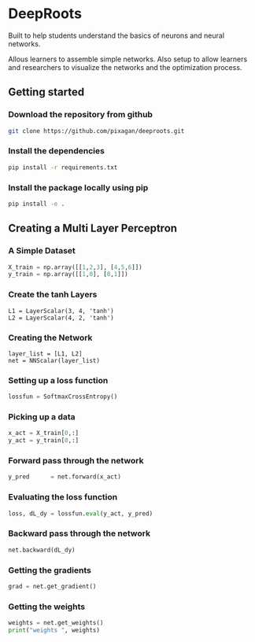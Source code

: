 # DeepRoots
Built to help students understand the basics of neurons and neural networks.

Allous learners to assemble simple networks.
Also setup to allow learners and researchers to visualize the networks and the optimization process.



## Getting started

### Download the repository from github

```bash
git clone https://github.com/pixagan/deeproots.git
```

### Install the dependencies

```bash
pip install -r requirements.txt
```

### Install the package locally using pip

```bash
pip install -e .
```


## Creating a Multi Layer Perceptron

### A Simple Dataset

```python
X_train = np.array([[1,2,3], [4,5,6]])
y_train = np.array([[1,0], [0,1]])
```


### Create the tanh Layers
```
L1 = LayerScalar(3, 4, 'tanh')
L2 = LayerScalar(4, 2, 'tanh')
```


### Creating the Network

```
layer_list = [L1, L2]
net = NNScalar(layer_list)
```

### Setting up a loss function

```python
lossfun = SoftmaxCrossEntropy()
```

### Picking up a data 

```python
x_act = X_train[0,:]
y_act = y_train[0,:]
```

### Forward pass through the network

```python
y_pred      = net.forward(x_act)
```

### Evaluating the loss function

```python
loss, dL_dy = lossfun.eval(y_act, y_pred)
```

### Backward pass through the network

```python
net.backward(dL_dy)
```

### Getting the gradients

```python
grad = net.get_gradient()
```

### Getting the weights

```python
weights = net.get_weights()
print("weights ", weights)
```










